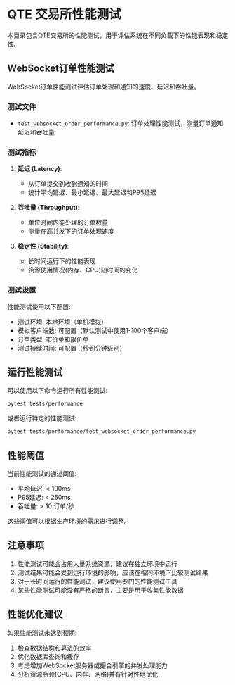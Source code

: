 # QTE 交易所性能测试

本目录包含QTE交易所的性能测试，用于评估系统在不同负载下的性能表现和稳定性。

## WebSocket订单性能测试

WebSocket订单性能测试评估订单处理和通知的速度、延迟和吞吐量。

### 测试文件

- `test_websocket_order_performance.py`: 订单处理性能测试，测量订单通知延迟和吞吐量

### 测试指标

1. **延迟 (Latency)**:
   - 从订单提交到收到通知的时间
   - 统计平均延迟、最小延迟、最大延迟和P95延迟

2. **吞吐量 (Throughput)**:
   - 单位时间内能处理的订单数量
   - 测量在高并发下的订单处理速度

3. **稳定性 (Stability)**:
   - 长时间运行下的性能表现
   - 资源使用情况(内存、CPU)随时间的变化

### 测试设置

性能测试使用以下配置:

- 测试环境: 本地环境（单机模拟）
- 模拟客户端数: 可配置（默认测试中使用1-100个客户端）
- 订单类型: 市价单和限价单
- 测试持续时间: 可配置（秒到分钟级别）

## 运行性能测试

可以使用以下命令运行所有性能测试:

```bash
pytest tests/performance
```

或者运行特定的性能测试:

```bash
pytest tests/performance/test_websocket_order_performance.py
```

## 性能阈值

当前性能测试的通过阈值:

- 平均延迟: < 100ms
- P95延迟: < 250ms
- 吞吐量: > 10 订单/秒

这些阈值可以根据生产环境的需求进行调整。

## 注意事项

1. 性能测试可能会占用大量系统资源，建议在独立环境中运行
2. 测试结果可能会受到运行环境的影响，应该在相同环境下比较测试结果
3. 对于长时间运行的性能测试，建议使用专门的性能测试工具
4. 某些性能测试可能没有严格的断言，主要是用于收集性能数据

## 性能优化建议

如果性能测试未达到预期:

1. 检查数据结构和算法的效率
2. 优化数据库查询和缓存
3. 考虑增加WebSocket服务器或撮合引擎的并发处理能力
4. 分析资源瓶颈(CPU、内存、网络)并有针对性地优化 